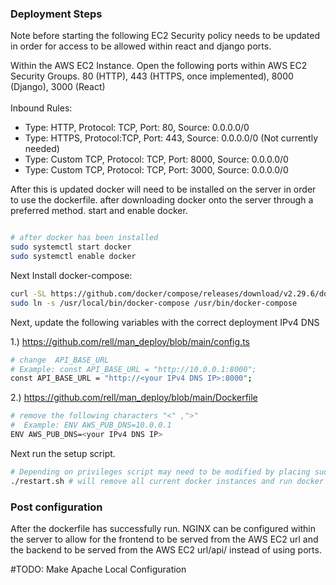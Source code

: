 ### Deployment Steps

Note before starting the following EC2 Security policy needs to be updated in order for access to be allowed within react and django ports.

Within the AWS EC2 Instance. Open the following ports within AWS EC2 Security Groups. 80 (HTTP), 443 (HTTPS, once implemented), 8000 (Django), 3000 (React)
<br>
<br>
Inbound Rules:

- Type: HTTP, Protocol: TCP, Port: 80, Source: 0.0.0.0/0
- Type: HTTPS, Protocol:TCP, Port: 443, Source: 0.0.0.0/0 (Not currently needed)
- Type: Custom TCP, Protocol: TCP, Port: 8000, Source: 0.0.0.0/0
- Type: Custom TCP, Protocol: TCP, Port: 3000, Source: 0.0.0.0/0

After this is updated docker will need to be installed on the server in order to use the dockerfile. after downloading docker onto the server through a preferred method. start and enable docker.

```bash

# after docker has been installed
sudo systemctl start docker
sudo systemctl enable docker

```


Next Install docker-compose:

```bash
curl -SL https://github.com/docker/compose/releases/download/v2.29.6/docker-compose-linux-x86_64 -o /usr/local/bin/docker-compose
sudo ln -s /usr/local/bin/docker-compose /usr/bin/docker-compose
```

Next, update the following variables with the correct deployment IPv4 DNS

1.) https://github.com/rell/man_deploy/blob/main/config.ts

```bash
# change  API_BASE_URL
# Example: const API_BASE_URL = "http://10.0.0.1:8000";
const API_BASE_URL = "http://<your IPv4 DNS IP>:8000";
```
2.) https://github.com/rell/man_deploy/blob/main/Dockerfile

```bash
# remove the following characters "<" ,">"
#  Example: ENV AWS_PUB_DNS=10.0.0.1
ENV AWS_PUB_DNS=<your IPv4 DNS IP>
````

Next run the setup script.

```bash
# Depending on privileges script may need to be modified by placing sudo infront of each docker/docker-compse command
./restart.sh # will remove all current docker instances and run docker with complete build

```

### Post configuration

After the dockerfile has successfully run. NGINX can be configured within the server to allow for the frontend to be served from the AWS EC2 url and the backend to be served from the AWS EC2 url/api/ instead of using ports.

#TODO: Make Apache Local Configuration
